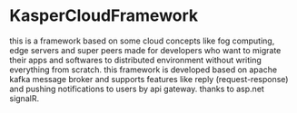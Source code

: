 # KasperCloudFramework
this is a framework based on some cloud concepts like fog computing, edge servers and super peers made for developers who want to migrate their apps and softwares to distributed environment without writing everything from scratch.
this framework is developed based on apache kafka message broker and supports features like reply (request-response) and pushing notifications to users by api gateway. thanks to asp.net signalR.

